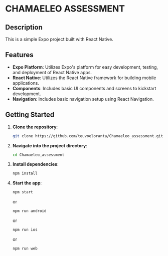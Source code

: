 # CHAMAELEO ASSESSMENT

## Description

This is a simple Expo project built with React Native.

## Features

- **Expo Platform**: Utilizes Expo's platform for easy development, testing, and deployment of React Native apps.
- **React Native**: Utilizes the React Native framework for building mobile applications.
- **Components**: Includes basic UI components and screens to kickstart development.
- **Navigation**: Includes basic navigation setup using React Navigation.


## Getting Started

1. **Clone the repository**:

   ```bash
   git clone https://github.com/teuvoeloranta/Chamaeleo_assessment.git
   ```

2. **Navigate into the project directory**:

   ```bash
   cd Chamaeleo_assessment
   ```

3. **Install dependencies**:

   ```bash
   npm install
   ```

4. **Start the app**:

   ```bash
   npm start
   ```
   or
   ```bash
   npm run android
   ```
   or
   ```bash
   npm run ios
   ```
   or
   ```bash
   npm run web
   ```